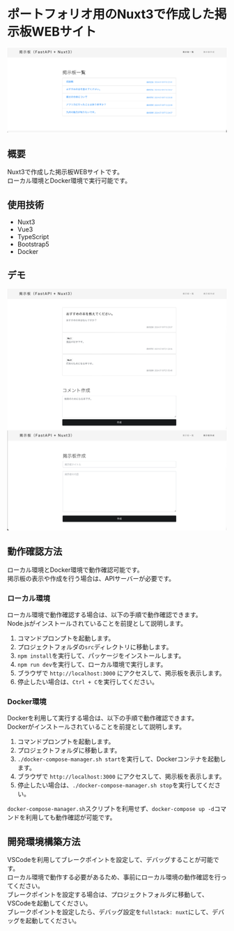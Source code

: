 # ポートフォリオ用のNuxt3で作成した掲示板WEBサイト

![サイトのイメージ画像](images/ReadmeSiteImage.png)

## 概要

Nuxt3で作成した掲示板WEBサイトです。  
ローカル環境とDocker環境で実行可能です。

## 使用技術

- Nuxt3
- Vue3
- TypeScript
- Bootstrap5
- Docker

## デモ

![掲示板詳細画面の画像](images/ReadmeForumDetailImage.png)
![掲示板作成画面の画像](images/ReadmeForumAddImage.png)

## 動作確認方法

ローカル環境とDocker環境で動作確認可能です。  
掲示板の表示や作成を行う場合は、APIサーバーが必要です。

### ローカル環境

ローカル環境で動作確認する場合は、以下の手順で動作確認できます。  
Node.jsがインストールされていることを前提として説明します。

1. コマンドプロンプトを起動します。
2. プロジェクトフォルダの`src`ディレクトリに移動します。
3. `npm install`を実行して、パッケージをインストールします。
4. `npm run dev`を実行して、ローカル環境で実行します。
5. ブラウザで `http://localhost:3000` にアクセスして、掲示板を表示します。
6. 停止したい場合は、`Ctrl + C`を実行してください。

### Docker環境

Dockerを利用して実行する場合は、以下の手順で動作確認できます。  
Dockerがインストールされていることを前提として説明します。

1. コマンドプロンプトを起動します。
2. プロジェクトフォルダに移動します。
3. `./docker-compose-manager.sh start`を実行して、Dockerコンテナを起動します。
4. ブラウザで `http://localhost:3000` にアクセスして、掲示板を表示します。
5. 停止したい場合は、`./docker-compose-manager.sh stop`を実行してください。

`docker-compose-manager.sh`スクリプトを利用せず、`docker-compose up -d`コマンドを利用しても動作確認が可能です。

## 開発環境構築方法

VSCodeを利用してブレークポイントを設定して、デバッグすることが可能です。  
ローカル環境で動作する必要があるため、事前にローカル環境の動作確認を行ってください。  
ブレークポイントを設定する場合は、プロジェクトフォルダに移動して、VSCodeを起動してください。  
ブレークポイントを設定したら、デバッグ設定を`fullstack: nuxt`にして、デバッグを起動してください。  
